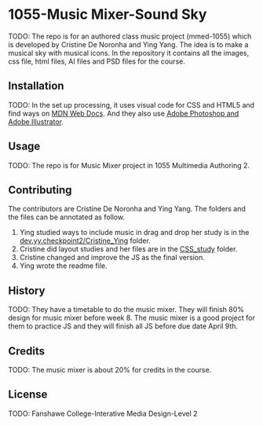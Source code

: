 
# 1055-Music Mixer-Sound Sky
TODO: The repo is for an authored class music project (mmed-1055) which is developed by Cristine De Noronha and Ying Yang. The idea is to make a musical sky with musical icons. In the repository it contains all the images, css file, html files, AI files and PSD files for the course.

## Installation
TODO: In the set up processing, it uses visual code for CSS and HTML5 and find ways on [MDN Web Docs](https://developer.mozilla.org/en-US/). 
And they also use [Adobe Photoshop and Adobe Illustrator](https://www.adobe.com/ca_fr/).

## Usage
TODO: The repo is for Music Mixer project in 1055 Multimedia Authoring 2.

## Contributing
The contributors are Cristine De Noronha and Ying Yang. The folders and the files can be annotated as follow.
1. Ying studied ways to include music in drag and drop her study is in the [dev.yy.checkpoint2/Cristine_Ying](https://github.com/crisdenoronha/Noronha_C_Yang_Y_MusicMixer/tree/main/dev.yy.checkpoint2/Cristine_Ying) folder.
2. Cristine did layout studies and her files are in the [CSS_study](https://github.com/crisdenoronha/Noronha_C_Yang_Y_MusicMixer/tree/main/CSS_study/webfiles) folder.
3. Cristine changed and improve the JS as the final version.
4. Ying wrote the readme file.

## History
TODO: They have a timetable to do the music mixer. They will finish 80% design for music mixer before week 8. The music mixer is a good project for them to practice JS and they will finish all JS before due date April 9th.
## Credits
TODO: The music mixer is about 20% for credits in the course.

## License
TODO: Fanshawe College-Interative Media Design-Level 2
